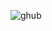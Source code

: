 ![ghub](https://user-images.githubusercontent.com/91144793/135103505-73076b5e-fc49-44c2-8cdd-939d4b63bf50.jpg)


<!--
**MichealOSull/MichealOSull** is a ✨ _special_ ✨ repository because its `README.md` (this file) appears on your GitHub profile.

Here are some ideas to get you started:

- 🔭 I’m currently working on ...
- 🌱 I’m currently learning ...
- 👯 I’m looking to collaborate on ...
- 🤔 I’m looking for help with ...
- 💬 Ask me about ...
- 📫 How to reach me: ...
- 😄 Pronouns: ...
- ⚡ Fun fact: ...
-->
